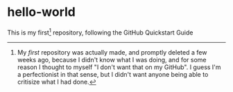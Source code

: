 # hello-world
This is my first[^1] repository, following the GitHub Quickstart Guide

[^1]: My *first* repository was actually made, and promptly deleted a few weeks ago, because I didn't know what I was doing, and for some reason I thought to myself "I don't want that on my GitHub". I guess I'm a perfectionist in that sense, but I didn't want anyone being able to critisize what I had done. 
